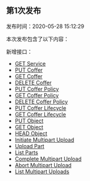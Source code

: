 ## 第1次发布
发布时间：2020-05-28 15:12:29

本次发布包含了以下内容：

新增接口：
- [GET Service](https://cloud.tencent.com/document/product/1232/44718)
- [PUT Coffer](https://cloud.tencent.com/document/product/1232/44720)
- [GET Coffer](https://cloud.tencent.com/document/product/1232/44729) 
- [DELETE Coffer](https://cloud.tencent.com/document/product/1232/44721) 
- [PUT Coffer Policy ](https://cloud.tencent.com/document/product/1232/44736)
- [GET Coffer Policy](https://cloud.tencent.com/document/product/1232/44735)
- [DELETE Coffer Policy](https://cloud.tencent.com/document/product/1232/44734)
- [PUT Coffer Lifecycle](https://cloud.tencent.com/document/product/1232/44732) 
- [GET Coffer Lifecycle](https://cloud.tencent.com/document/product/1232/44790)
- [PUT Object](https://cloud.tencent.com/document/product/1232/44723)
- [GET Object](https://cloud.tencent.com/document/product/1232/44722) 
- [HEAD Object](https://cloud.tencent.com/document/product/1232/44724)
- [Initiate Multipart Upload](https://cloud.tencent.com/document/product/1232/44677)
- [Upload Part](https://cloud.tencent.com/document/product/1232/44742)
- [List Parts](https://cloud.tencent.com/document/product/1232/44741) 
- [Complete Multipart Upload](https://cloud.tencent.com/document/product/1232/44739)
- [Abort Multipart Upload](https://cloud.tencent.com/document/product/1232/44738) 
- [List Multipart Uploads](https://cloud.tencent.com/document/product/1232/44740) 

